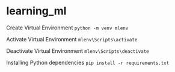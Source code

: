 # learning_ml

Create Virtual Environment
`python -m venv mlenv `

Activate Virtual Environment
`mlenv\Scripts\activate`

Deactivate Virtual Environment
`mlenv\Scripts\deactivate`

Installing Python dependencies
`pip install -r requirements.txt`
